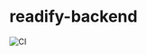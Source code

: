 # readify-backend

![CI](https://github.com/manuel-pancorbo/readify-backend/workflows/CI/badge.svg?branch=master)
